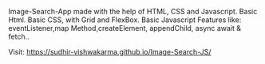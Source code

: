 Image-Search-App made with the help of HTML, CSS and Javascript.
Basic Html.
Basic CSS, with Grid and FlexBox.
Basic Javascript Features like:
      eventListener,map Method,createElement, appendChild, async await & fetch..

Visit:  https://sudhir-vishwakarma.github.io/Image-Search-JS/
